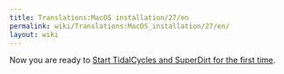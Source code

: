 ```yaml
---
title: Translations:MacOS installation/27/en
permalink: wiki/Translations:MacOS_installation/27/en/
layout: wiki
---
```


Now you are ready to [Start TidalCycles and SuperDirt for the first
time](/wiki/Start_tidalcycles_and_superdirt_for_the_first_time "wikilink").
